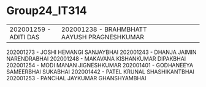 # Group24_IT314

<table style="width:100%">
  <tr>
    <td>202001259 - ADITI DAS</td>
    <td>202001238 - BRAHMBHATT AAYUSH PRAGNESHKUMAR</td>
    <td></td>
    <td></td>
    <td></td>
    <td></td>
    <td></td>
    <td></td>
    <td></td>
    <td></td>
  </tr>
</table>

202001273 - JOSHI HEMANGI SANJAYBHAI
202001243 - DHANJA JAIMIN NARENDRABHAI
202001248 - MAKAVANA KISHANKUMAR DIPAKBHAI
202001254 - MODI MANAN JIGNESHKUMAR
202001401 - GODHANEEYA SAMEERBHAI SUKABHAI
202001442 - PATEL KRUNAL SHASHIKANTBHAI
202001253 - PANCHAL JAYKUMAR GHANSHYAMBHAI

